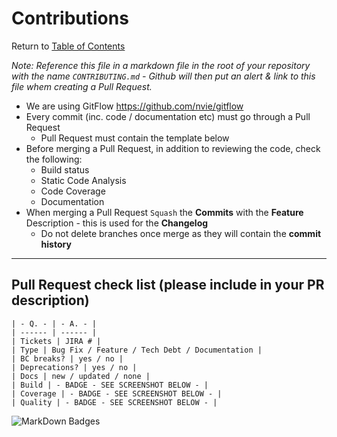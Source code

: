 # Contributions

Return to [Table of Contents](/README.md#table-of-contents)

*Note: Reference this file in a markdown file in the root of your repository with the name `CONTRIBUTING.md` - Github will then put an alert & link to this file whem creating a Pull Request.* 

* We are using GitFlow https://github.com/nvie/gitflow
* Every commit (inc. code / documentation etc) must go through a Pull Request
    * Pull Request must contain the template below 
* Before merging a Pull Request, in addition to reviewing the code, check the following:
    * Build status
    * Static Code Analysis
    * Code Coverage
    * Documentation
* When merging a Pull Request `Squash` the **Commits** with the **Feature** Description - this is used for the **Changelog**  
    * Do not delete branches once merge as they will contain the **commit history**

---

## Pull Request check list (please include in your PR description)

```
| - Q. - | - A. - |
| ------ | ------ |
| Tickets | JIRA # |
| Type | Bug Fix / Feature / Tech Debt / Documentation |
| BC breaks? | yes / no |
| Deprecations? | yes / no |
| Docs | new / updated / none |
| Build | - BADGE - SEE SCREENSHOT BELOW - |
| Coverage | - BADGE - SEE SCREENSHOT BELOW - |
| Quality | - BADGE - SEE SCREENSHOT BELOW - |
```

![MarkDown Badges](/contributing/assets/badges.png "MarkDown Badges")

